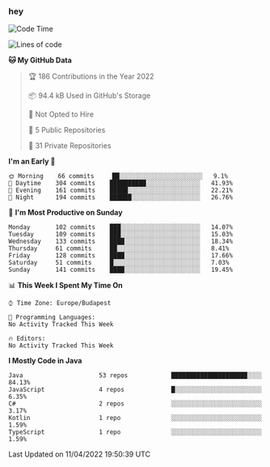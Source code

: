 ### hey

<!--START_SECTION:waka-->
![Code Time](http://img.shields.io/badge/Code%20Time-654%20hrs%2011%20mins-blue)

![Lines of code](https://img.shields.io/badge/From%20Hello%20World%20I%27ve%20Written-486%20Thousand%20lines%20of%20code-blue)

**🐱 My GitHub Data** 

> 🏆 186 Contributions in the Year 2022
 > 
> 📦 94.4 kB Used in GitHub's Storage 
 > 
> 🚫 Not Opted to Hire
 > 
> 📜 5 Public Repositories 
 > 
> 🔑 31 Private Repositories  
 > 
**I'm an Early 🐤** 

```text
🌞 Morning    66 commits     ██░░░░░░░░░░░░░░░░░░░░░░░   9.1% 
🌆 Daytime    304 commits    ██████████░░░░░░░░░░░░░░░   41.93% 
🌃 Evening    161 commits    █████░░░░░░░░░░░░░░░░░░░░   22.21% 
🌙 Night      194 commits    ██████░░░░░░░░░░░░░░░░░░░   26.76%

```
📅 **I'm Most Productive on Sunday** 

```text
Monday       102 commits    ███░░░░░░░░░░░░░░░░░░░░░░   14.07% 
Tuesday      109 commits    ███░░░░░░░░░░░░░░░░░░░░░░   15.03% 
Wednesday    133 commits    ████░░░░░░░░░░░░░░░░░░░░░   18.34% 
Thursday     61 commits     ██░░░░░░░░░░░░░░░░░░░░░░░   8.41% 
Friday       128 commits    ████░░░░░░░░░░░░░░░░░░░░░   17.66% 
Saturday     51 commits     █░░░░░░░░░░░░░░░░░░░░░░░░   7.03% 
Sunday       141 commits    ████░░░░░░░░░░░░░░░░░░░░░   19.45%

```


📊 **This Week I Spent My Time On** 

```text
⌚︎ Time Zone: Europe/Budapest

💬 Programming Languages: 
No Activity Tracked This Week

🔥 Editors: 
No Activity Tracked This Week

```

**I Mostly Code in Java** 

```text
Java                     53 repos            █████████████████████░░░░   84.13% 
JavaScript               4 repos             █░░░░░░░░░░░░░░░░░░░░░░░░   6.35% 
C#                       2 repos             ░░░░░░░░░░░░░░░░░░░░░░░░░   3.17% 
Kotlin                   1 repo              ░░░░░░░░░░░░░░░░░░░░░░░░░   1.59% 
TypeScript               1 repo              ░░░░░░░░░░░░░░░░░░░░░░░░░   1.59%

```



 Last Updated on 11/04/2022 19:50:39 UTC
<!--END_SECTION:waka-->
